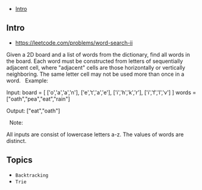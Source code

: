 - [Intro](#intro)

## Intro

- https://leetcode.com/problems/word-search-ii

Given a 2D board and a list of words from the dictionary, find all words in the board.
Each word must be constructed from letters of sequentially adjacent cell, where "adjacent" cells are those horizontally or vertically neighboring. The same letter cell may not be used more than once in a word.
 
Example:

Input: 
board = [
  ['o','a','a','n'],
  ['e','t','a','e'],
  ['i','h','k','r'],
  ['i','f','l','v']
]
words = ["oath","pea","eat","rain"]

Output: ["eat","oath"]

 
Note:

All inputs are consist of lowercase letters a-z.
The values of words are distinct.



## Topics

- `Backtracking`
- `Trie`


